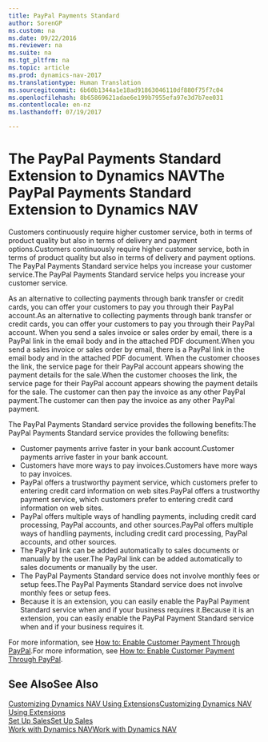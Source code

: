 ```yaml
---
title: PayPal Payments Standard
author: SorenGP
ms.custom: na
ms.date: 09/22/2016
ms.reviewer: na
ms.suite: na
ms.tgt_pltfrm: na
ms.topic: article
ms.prod: dynamics-nav-2017
ms.translationtype: Human Translation
ms.sourcegitcommit: 6b60b1344a1e18ad91863046110df880f75f7c04
ms.openlocfilehash: 8b65869621adae6e199b7955efa97e3d7b7ee031
ms.contentlocale: en-nz
ms.lasthandoff: 07/19/2017

---
```


# <a name="the-paypal-payments-standard-extension-to-dynamics-nav"></a><span data-ttu-id="991f9-102">The PayPal Payments Standard Extension to Dynamics NAV</span><span class="sxs-lookup"><span data-stu-id="991f9-102">The PayPal Payments Standard Extension to Dynamics NAV</span></span>
<span data-ttu-id="991f9-103">Customers continuously require higher customer service, both in terms of product quality but also in terms of delivery and payment options.</span><span class="sxs-lookup"><span data-stu-id="991f9-103">Customers continuously require higher customer service, both in terms of product quality but also in terms of delivery and payment options.</span></span> <span data-ttu-id="991f9-104">The PayPal Payments Standard service helps you increase your customer service.</span><span class="sxs-lookup"><span data-stu-id="991f9-104">The PayPal Payments Standard service helps you increase your customer service.</span></span>

<span data-ttu-id="991f9-105">As an alternative to collecting payments through bank transfer or credit cards, you can offer your customers to pay you through their PayPal account.</span><span class="sxs-lookup"><span data-stu-id="991f9-105">As an alternative to collecting payments through bank transfer or credit cards, you can offer your customers to pay you through their PayPal account.</span></span> <span data-ttu-id="991f9-106">When you send a sales invoice or sales order by email, there is a PayPal link in the email body and in the attached PDF document.</span><span class="sxs-lookup"><span data-stu-id="991f9-106">When you send a sales invoice or sales order by email, there is a PayPal link in the email body and in the attached PDF document.</span></span> <span data-ttu-id="991f9-107">When the customer chooses the link, the service page for their PayPal account appears showing the payment details for the sale.</span><span class="sxs-lookup"><span data-stu-id="991f9-107">When the customer chooses the link, the service page for their PayPal account appears showing the payment details for the sale.</span></span> <span data-ttu-id="991f9-108">The customer can then pay the invoice as any other PayPal payment.</span><span class="sxs-lookup"><span data-stu-id="991f9-108">The customer can then pay the invoice as any other PayPal payment.</span></span>

<span data-ttu-id="991f9-109">The PayPal Payments Standard service provides the following benefits:</span><span class="sxs-lookup"><span data-stu-id="991f9-109">The PayPal Payments Standard service provides the following benefits:</span></span>

- <span data-ttu-id="991f9-110">Customer payments arrive faster in your bank account.</span><span class="sxs-lookup"><span data-stu-id="991f9-110">Customer payments arrive faster in your bank account.</span></span>
- <span data-ttu-id="991f9-111">Customers have more ways to pay invoices.</span><span class="sxs-lookup"><span data-stu-id="991f9-111">Customers have more ways to pay invoices.</span></span>
- <span data-ttu-id="991f9-112">PayPal offers a trustworthy payment service, which customers prefer to entering credit card information on web sites.</span><span class="sxs-lookup"><span data-stu-id="991f9-112">PayPal offers a trustworthy payment service, which customers prefer to entering credit card information on web sites.</span></span>
- <span data-ttu-id="991f9-113">PayPal offers multiple ways of handling payments, including credit card processing, PayPal accounts, and other sources.</span><span class="sxs-lookup"><span data-stu-id="991f9-113">PayPal offers multiple ways of handling payments, including credit card processing, PayPal accounts, and other sources.</span></span>
- <span data-ttu-id="991f9-114">The PayPal link can be added automatically to sales documents or manually by the user.</span><span class="sxs-lookup"><span data-stu-id="991f9-114">The PayPal link can be added automatically to sales documents or manually by the user.</span></span>
- <span data-ttu-id="991f9-115">The PayPal Payments Standard service does not involve monthly fees or setup fees.</span><span class="sxs-lookup"><span data-stu-id="991f9-115">The PayPal Payments Standard service does not involve monthly fees or setup fees.</span></span>
- <span data-ttu-id="991f9-116">Because it is an extension, you can easily enable the PayPal Payment Standard service when and if your business requires it.</span><span class="sxs-lookup"><span data-stu-id="991f9-116">Because it is an extension, you can easily enable the PayPal Payment Standard service when and if your business requires it.</span></span>  

<span data-ttu-id="991f9-117">For more information, see [How to: Enable Customer Payment Through PayPal](sales-how-enable-customer-payments-paypal.md).</span><span class="sxs-lookup"><span data-stu-id="991f9-117">For more information, see [How to: Enable Customer Payment Through PayPal](sales-how-enable-customer-payments-paypal.md).</span></span>

## <a name="see-also"></a><span data-ttu-id="991f9-118">See Also</span><span class="sxs-lookup"><span data-stu-id="991f9-118">See Also</span></span>  
[<span data-ttu-id="991f9-119">Customizing Dynamics NAV Using Extensions</span><span class="sxs-lookup"><span data-stu-id="991f9-119">Customizing Dynamics NAV Using Extensions</span></span>](ui-extensions.md)  
[<span data-ttu-id="991f9-120">Set Up Sales</span><span class="sxs-lookup"><span data-stu-id="991f9-120">Set Up Sales</span></span>](sales-setup-sales.md)  
[<span data-ttu-id="991f9-121">Work with Dynamics NAV</span><span class="sxs-lookup"><span data-stu-id="991f9-121">Work with Dynamics NAV</span></span>](ui-work-product.md)

